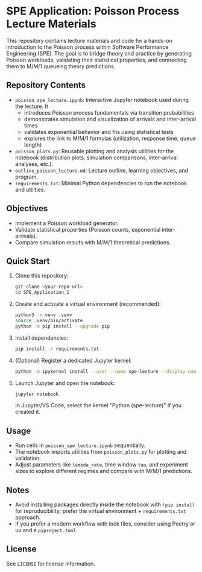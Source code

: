# SPE Application: Poisson Process Lecture Materials

This repository contains lecture materials and code for a hands-on introduction to the Poisson process within Software Performance Engineering (SPE). The goal is to bridge theory and practice by generating Poisson workloads, validating their statistical properties, and connecting them to M/M/1 queueing theory predictions.

## Repository Contents
- `poisson_spe_lecture.ipynb`: Interactive Jupyter notebook used during the lecture. It
  - introduces Poisson process fundamentals via transition probabilities
  - demonstrates simulation and visualization of arrivals and inter-arrival times
  - validates exponential behavior and fits using statistical tests
  - explores the link to M/M/1 formulas (utilization, response time, queue length)
- `poisson_plots.py`: Reusable plotting and analysis utilities for the notebook (distribution plots, simulation comparisons, inter-arrival analyses, etc.).
- `outline_poisson_lecture.md`: Lecture outline, learning objectives, and program.
- `requirements.txt`: Minimal Python dependencies to run the notebook and utilities.

## Objectives
- Implement a Poisson workload generator.
- Validate statistical properties (Poisson counts, exponential inter-arrivals).
- Compare simulation results with M/M/1 theoretical predictions.

## Quick Start
1. Clone this repository:
   ```bash
   git clone <your-repo-url>
   cd SPE_Application_1
   ```
2. Create and activate a virtual environment (recommended):
   ```bash
   python3 -m venv .venv
   source .venv/bin/activate
   python -m pip install --upgrade pip
   ```
3. Install dependencies:
   ```bash
   pip install -r requirements.txt
   ```
4. (Optional) Register a dedicated Jupyter kernel:
   ```bash
   python -m ipykernel install --user --name spe-lecture --display-name "Python (spe-lecture)"
   ```
5. Launch Jupyter and open the notebook:
   ```bash
   jupyter notebook
   ```
   In Jupyter/VS Code, select the kernel "Python (spe-lecture)" if you created it.

## Usage
- Run cells in `poisson_spe_lecture.ipynb` sequentially.
- The notebook imports utilities from `poisson_plots.py` for plotting and validation.
- Adjust parameters like `lambda_rate`, time window `tau`, and experiment sizes to explore different regimes and compare with M/M/1 predictions.

## Notes
- Avoid installing packages directly inside the notebook with `!pip install` for reproducibility; prefer the virtual environment + `requirements.txt` approach.
- If you prefer a modern workflow with lock files, consider using Poetry or uv and a `pyproject.toml`.

## License
See `LICENSE` for license information.
